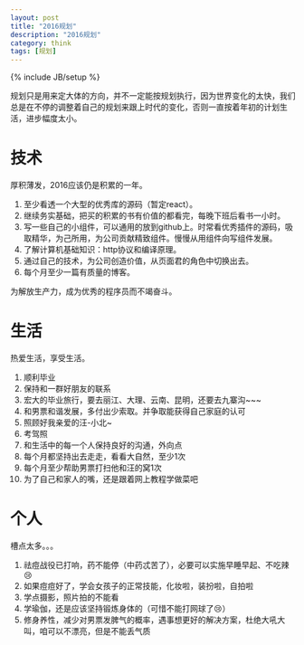 ```yaml
---
layout: post
title: "2016规划"
description: "2016规划"
category: think
tags: [规划]
---
```

{% include JB/setup %}

规划只是用来定大体的方向，并不一定能按规划执行，因为世界变化的太快，我们总是在不停的调整着自己的规划来跟上时代的变化，否则一直按着年初的计划生活，进步幅度太小。

# 技术

厚积薄发，2016应该仍是积累的一年。

1. 至少看透一个大型的优秀库的源码（暂定react）。
2. 继续务实基础，把买的积累的书有价值的都看完，每晚下班后看书一小时。
3. 写一些自己的小组件，可以通用的放到github上。时常看优秀插件的源码，吸取精华，为己所用，为公司贡献精致组件。慢慢从用组件向写组件发展。
4. 了解计算机基础知识：http协议和编译原理。
5. 通过自己的技术，为公司创造价值，从页面君的角色中切换出去。
6. 每个月至少一篇有质量的博客。

为解放生产力，成为优秀的程序员而不竭奋斗。

# 生活

热爱生活，享受生活。

1. 顺利毕业
2. 保持和一群好朋友的联系
3. 宏大的毕业旅行，要去丽江、大理、云南、昆明，还要去九寨沟~~~
4. 和男票和谐发展，多付出少索取。并争取能获得自己家庭的认可
5. 照顾好我亲爱的汪-小北~
6. 考驾照
7. 和生活中的每一个人保持良好的沟通，外向点
8. 每个月都坚持出去走走，看看大自然，至少1次
9. 每个月至少帮助男票打扫他和汪的窝1次
10. 为了自己和家人的嘴，还是跟着网上教程学做菜吧

# 个人

槽点太多。。。

1. 祛痘战役已打响，药不能停（中药忒苦了），必要可以实施早睡早起、不吃辣😢
2. 如果痘痘好了，学会女孩子的正常技能，化妆啦，装扮啦，自拍啦
3. 学点摄影，照片拍的不能看
4. 学瑜伽，还是应该坚持锻炼身体的（可惜不能打网球了😢）
5. 修身养性，减少对男票发脾气的概率，遇事想更好的解决方案，杜绝大吼大叫，咱可以不漂亮，但是不能丢气质